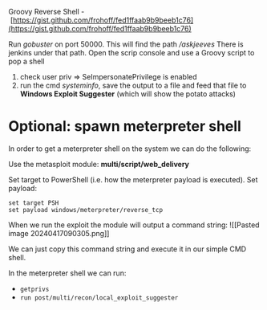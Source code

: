 Groovy Reverse Shell - [https://gist.github.com/frohoff/fed1ffaab9b9beeb1c76](https://gist.github.com/frohoff/fed1ffaab9b9beeb1c76)

Run *gobuster* on port 50000.
This will find the path */askjeeves*
There is jenkins under that path.
Open the scrip console and use a Groovy script to pop a shell

1) check user priv => SeImpersonatePrivilege is enabled
2) run the cmd *systeminfo*, save the output to a file and feed that file to **Windows Exploit Suggester** (which will show the potato attacks)

# Optional: spawn meterpreter shell

In order to get a meterpreter shell on the system we can do the following:

Use the metasploit module: **multi/script/web_delivery**

Set target to PowerShell (i.e. how the meterpreter payload is executed). Set payload:
```msfconsole
set target PSH
set payload windows/meterpreter/reverse_tcp
```

When we run the exploit the module will output a command string:
![[Pasted image 20240417090305.png]]

We can just copy this command string and execute it in our simple CMD shell.

In the meterpreter shell we can run:
- `getprivs`
- `run post/multi/recon/local_exploit_suggester`